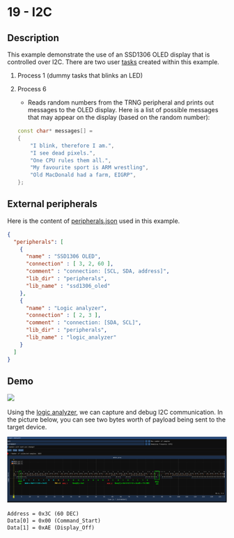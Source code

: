 # 19 - I2C

## Description

This example demonstrate the use of an SSD1306 OLED display that is controlled over I2C. There are two user [tasks](kernel/src/test_processes.cpp) created within this example.

1) Process 1 (dummy tasks that blinks an LED)
2) Process 6
      - Reads random numbers from the TRNG peripheral and prints out messages to the OLED display. Here is a list of possible messages that may appear on the display (based on the random number):

      ```c++
      const char* messages[] = 
      {
          "I blink, therefore I am.",        
          "I see dead pixels.",
          "One CPU rules them all.",         
          "My favourite sport is ARM wrestling",
          "Old MacDonald had a farm, EIGRP",
      };
      ```
      

## External peripherals

Here is the content of [peripherals.json](../../peripherals.json) used in this example.

```json
{
  "peripherals": [
    {
      "name" : "SSD1306 OLED",
      "connection" : [ 3, 2, 60 ],
      "comment" : "connection: [SCL, SDA, address]",
      "lib_dir" : "peripherals",
      "lib_name" : "ssd1306_oled"
    },
    {
      "name" : "Logic analyzer",
      "connection" : [ 2, 3 ],
      "comment" : "connection: [SDA, SCL]",
      "lib_dir" : "peripherals",
      "lib_name" : "logic_analyzer"
    }
  ]
}
```

## Demo

<img src="../../misc/screenshots/examples/19-I2C.gif">

Using the [logic analyzer](../../peripherals/logic_analyzer/README.md), we can capture and debug I2C communication. In the picture below, you can see two bytes worth of payload being sent to the target device.

<img src="../../misc/screenshots/examples/19-I2C.png">

```
Address = 0x3C (60 DEC)
Data[0] = 0x00 (Command_Start)
Data[1] = 0xAE (Display_Off)
```